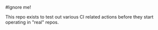 #Ignore me!

This repo exists to test out various CI related actions before they start operating in "real" repos.

<!--

ponylang/action-testing@0.17.0

-->
